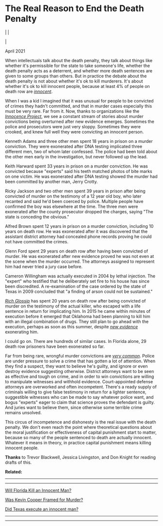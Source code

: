 # The Real Reason to End the Death Penalty

| | [](index.html)  
  
|   
  
April 2021  
  
When intellectuals talk about the death penalty, they talk about things like whether it's permissible for the state to take someone's life, whether the death penalty acts as a deterrent, and whether more death sentences are given to some groups than others. But in practice the debate about the death penalty is not about whether it's ok to kill murderers. It's about whether it's ok to kill innocent people, because at least 4% of people on death row are [_innocent_](https://www.pnas.org/content/111/20/7230).  
  
When I was a kid I imagined that it was unusual for people to be convicted of crimes they hadn't committed, and that in murder cases especially this must be very rare. Far from it. Now, thanks to organizations like the [_Innocence Project_](https://innocenceproject.org/all-cases), we see a constant stream of stories about murder convictions being overturned after new evidence emerges. Sometimes the police and prosecutors were just very sloppy. Sometimes they were crooked, and knew full well they were convicting an innocent person.  
  
Kenneth Adams and three other men spent 18 years in prison on a murder conviction. They were exonerated after DNA testing implicated three different men, two of whom later confessed. The police had been told about the other men early in the investigation, but never followed up the lead.  
  
Keith Harward spent 33 years in prison on a murder conviction. He was convicted because "experts" said his teeth matched photos of bite marks on one victim. He was exonerated after DNA testing showed the murder had been committed by another man, Jerry Crotty.  
  
Ricky Jackson and two other men spent 39 years in prison after being convicted of murder on the testimony of a 12 year old boy, who later recanted and said he'd been coerced by police. Multiple people have confirmed the boy was elsewhere at the time. The three men were exonerated after the county prosecutor dropped the charges, saying "The state is conceding the obvious."  
  
Alfred Brown spent 12 years in prison on a murder conviction, including 10 years on death row. He was exonerated after it was discovered that the assistant district attorney had concealed phone records proving he could not have committed the crimes.  
  
Glenn Ford spent 29 years on death row after having been convicted of murder. He was exonerated after new evidence proved he was not even at the scene when the murder occurred. The attorneys assigned to represent him had never tried a jury case before.  
  
Cameron Willingham was actually executed in 2004 by lethal injection. The "expert" who testified that he deliberately set fire to his house has since been discredited. A re-examination of the case ordered by the state of Texas in 2009 concluded that "a finding of arson could not be sustained."  
  
[ _Rich Glossip_](https://saverichardglossip.com/facts) has spent 20 years on death row after being convicted of murder on the testimony of the actual killer, who escaped with a life sentence in return for implicating him. In 2015 he came within minutes of execution before it emerged that Oklahoma had been planning to kill him with an illegal combination of drugs. They still plan to go ahead with the execution, perhaps as soon as this summer, despite [_new evidence_](https://www.usnews.com/news/best-states/oklahoma/articles/2020-10-14/attorney-for-oklahoma-death-row-inmate-claims-new-evidence) exonerating him.  
  
I could go on. There are hundreds of similar cases. In Florida alone, 29 death row prisoners have been exonerated so far.  
  
Far from being rare, wrongful murder convictions are [_very common_](https://deathpenaltyinfo.org/policy-issues/innocence/description-of-innocence-cases). Police are under pressure to solve a crime that has gotten a lot of attention. When they find a suspect, they want to believe he's guilty, and ignore or even destroy evidence suggesting otherwise. District attorneys want to be seen as effective and tough on crime, and in order to win convictions are willing to manipulate witnesses and withhold evidence. Court-appointed defense attorneys are overworked and often incompetent. There's a ready supply of criminals willing to give false testimony in return for a lighter sentence, suggestible witnesses who can be made to say whatever police want, and bogus "experts" eager to claim that science proves the defendant is guilty. And juries want to believe them, since otherwise some terrible crime remains unsolved.  
  
This circus of incompetence and dishonesty is the real issue with the death penalty. We don't even reach the point where theoretical questions about the moral justification or effectiveness of capital punishment start to matter, because so many of the people sentenced to death are actually innocent. Whatever it means in theory, in practice capital punishment means killing innocent people.  
  
  
  
  
  
  
  
**Thanks** to Trevor Blackwell, Jessica Livingston, and Don Knight for reading drafts of this.  
  
  
  
 **Related:**  
  
  
---  
  
  
---  
[Will Florida Kill an Innocent Man?](https://www.nytimes.com/2019/12/29/opinion/james-dailey-florida-murder.html)  
  
[Was Kevin Cooper Framed for Murder?](https://www.nytimes.com/interactive/2018/05/17/opinion/sunday/kevin-cooper-california-death-row.html)  
  
[Did Texas execute an innocent man?](https://www.newyorker.com/magazine/2009/09/07/trial-by-fire)  
  
  
  
  

* * *  
  
---
